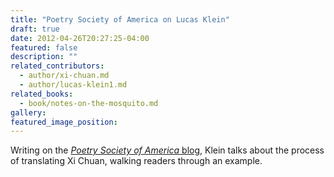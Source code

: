 ```yaml
---
title: "Poetry Society of America on Lucas Klein"
draft: true
date: 2012-04-26T20:27:25-04:00
featured: false
description: ""
related_contributors:
  - author/xi-chuan.md
  - author/lucas-klein1.md
related_books:
  - book/notes-on-the-mosquito.md
gallery:
featured_image_position: 
---
```


Writing on the [_Poetry Society of America_ blog](http://www.poetrysociety.org/psa/poetry/crossroads/own_words/page_25/), Klein talks about the process of translating Xi Chuan, walking readers through an example.

